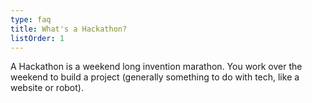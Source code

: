 ```yaml
---
type: faq
title: What's a Hackathon?
listOrder: 1
---
```


A Hackathon is a weekend long invention marathon. You work over the weekend to
build a project (generally something to do with tech, like a website or robot).
